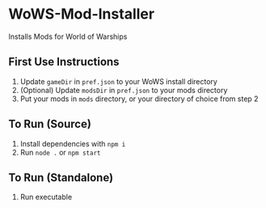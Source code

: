 # WoWS-Mod-Installer
Installs Mods for World of Warships

## First Use Instructions
1. Update `gameDir` in `pref.json` to your WoWS install directory
2. (Optional) Update `modsDir` in `pref.json` to your mods directory
3. Put your mods in `mods` directory, or your directory of choice from step 2

## To Run (Source)
1. Install dependencies with `npm i`
2. Run `node .` or `npm start`

## To Run (Standalone)
1. Run executable

